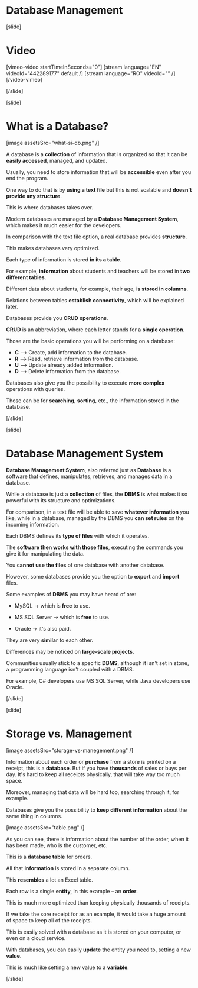 # Database Management

[slide]
# Video

[vimeo-video startTimeInSeconds="0"]
[stream language="EN" videoId="442289177" default /]
[stream language="RO" videoId="" /]
[/video-vimeo]

[/slide]

[slide]
# What is а Database?

[image assetsSrc="what-si-db.png" /]

A database is a **collection** of information that is organized so that it can be **easily accessed**, managed, and updated.

Usually, you need to store information that will be **accessible** even after you end the program.

One way to do that is by **using a text file** but this is not scalable and **doesn’t provide any structure**.

This is where databases takes over.

Modern databases are managed by a **Database Management System**, which makes it much easier for the developers.

In comparison with the text file option, a real database provides **structure**.

This makes databases very optimized.

Each type of information is stored **in its a table**.

For example, **information** about students and teachers will be stored in **two different tables**.

Different data about students, for example, their age, **is stored in columns**.

Relations between tables **establish connectivity**, which will be explained later.

Databases provide you **CRUD operations**.

**CRUD** is an abbreviation, where each letter stands for a **single operation**.

Those are the basic operations you will be performing on a database:

- **C** –\> Create, add information to the database.
- **R** –\> Read, retrieve information from the database.
- **U** –\> Update already added information.
- **D** –\> Delete information from the database.

Databases also give you the possibility to execute **more complex** operations with queries.

Those can be for **searching**, **sorting**, etc., the information stored in the database.

[/slide]

[slide]
# Database Management System

**Database Management System**, also referred just as **Database** is a software that defines, manipulates, retrieves, and manages data in a database.

While a database is just a **collection** of files, the **DBMS** is what makes it so powerful with its structure and optimizations.

For comparison, in a text file will be able to save **whatever information** you like, while in a database, managed by the DBMS you **can set rules** on the incoming information.

Each DBMS defines its **type of files** with which it operates.

The **software then works with those files**, executing the commands you give it for manipulating the data.

You c**annot use the files** of one database with another database.

However, some databases provide you the option to **export** and **import** files.

Some examples of **DBMS** you may have heard of are:

- MySQL -\> which is **free** to use.

- MS SQL Server -\> which is **free** to use.

- Oracle -\> it's also paid.

They are very **similar** to each other.

Differences may be noticed on **large-scale projects**.

Communities usually stick to a specific **DBMS**, although it isn't set in stone, a programming language isn't coupled with a DBMS.

For example, C# developers use MS SQL Server, while Java developers use Oracle.

[/slide]


[slide]
# Storage vs. Management

[image assetsSrc="storage-vs-manegement.png" /]

Information about each order or **purchase** from a store is printed on a receipt, this is a **database**.
But if you have **thousands** of sales or buys per day.
It's hard to keep all receipts physically, that will take way too much space.

Moreover, managing that data will be hard too, searching through it, for example.

Databases give you the possibility to **keep different information** about the same thing in columns.

[image assetsSrc="table.png" /]

As you can see, there is information about the number of the order, when it has been made, who is the customer, etc.

This is a **database table** for orders.

All that **information** is stored in a separate column.

This **resembles** a lot an Excel table.

Each row is a single **entity**, in this example – an **order**.

This is much more optimized than keeping physically thousands of receipts.

If we take the sore receipt for as an example, it would take a huge amount of space to keep all of the receipts.

This is easily solved with a database as it is stored on your computer, or even on a cloud service.

With databases, you can easily **update** the entity you need to, setting a new **value**.

This is much like setting a new value to a **variable**.

[/slide]